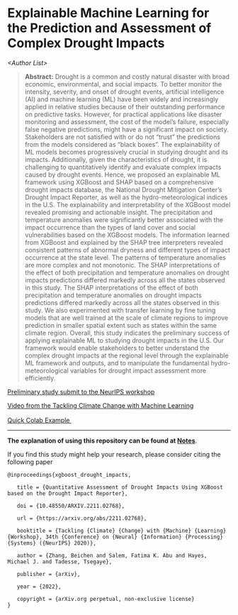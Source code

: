 # Explainable Machine Learning for the Prediction and Assessment of Complex Drought Impacts

*\<Author List\>*

> **Abstract:** Drought is a common and costly natural disaster with broad economic, environmental, and social impacts. To better monitor the intensity, severity, and onset of drought events, artificial intelligence (AI) and machine learning (ML) have been widely and increasingly applied in relative studies because of their outstanding performance on predictive tasks. However, for practical applications like disaster monitoring and assessment, the cost of the model’s failure, especially false negative predictions, might have a significant impact on society. Stakeholders are not satisfied with or do not “trust” the predictions from the models considered as “black boxes”. The explainability of ML models becomes progressively crucial in studying drought and its impacts. Additionally, given the characteristics of drought, it is challenging to quantitatively identify and evaluate complex impacts caused by drought events. Hence, we proposed an explainable ML framework using XGBoost and SHAP based on a comprehensive drought impacts database, the National Drought Mitigation Center’s Drought Impact Reporter, as well as the hydro-meteorological indices in the U.S. 
> The explainability and interpretability of the XGBoost model revealed promising and actionable insight. The precipitation and temperature anomalies were significantly better associated with the impact occurrence than the types of land cover and social vulnerabilities based on the XGBoost models. The information learned from XGBoost and explained by the SHAP tree interpreters revealed consistent patterns of abnormal dryness and different types of impact occurrence at the state level. The patterns of temperature anomalies are more complex and not monotonic. The SHAP interpretations of the effect of both precipitation and temperature anomalies on drought impacts predictions differed markedly across all the states observed in this study. The SHAP interpretations of the effect of both precipitation and temperature anomalies on drought impacts predictions differed markedly across all the states observed in this study. 
> We also experimented with transfer learning by fine tuning models that are well trained at the scale of climate regions to improve prediction in smaller spatial extent such as states within the same climate region. Overall, this study indicates the preliminary success of applying explainable ML to studying drought impacts in the U.S. Our framework would enable stakeholders to better understand the complex drought impacts at the regional level through the explainable ML framework and outputs, and to manipulate the fundamental hydro-meteorological variables for drought impact assessment more efficiently.

<a href="https://arxiv.org/abs/2211.02768"> Preliminary study submit to the NeurIPS workshop</a>

<a href="https://www.climatechange.ai/papers/neurips2020/18"> Video from the Tackling Climate Change with Machine Learning</a>

<a href="https://colab.research.google.com/drive/1EVZ3lJBwahy6STyTpQKA1Hsr-wMLKXLd?usp=sharing">Quick Colab Example <img src="https://colab.research.google.com/assets/colab-badge.svg" height=16px></a>

------

**The explanation of using this repository can be found at [Notes](docs/Notes.md)**.



If you find this study might help your research, please consider citing the following paper

```
@inproceedings{xgboost_drought_impacts,

​	title = {Quantitative Assessment of Drought Impacts Using XGBoost based on the Drought Impact Reporter},

​	doi = {10.48550/ARXIV.2211.02768},

​	url = {https://arxiv.org/abs/2211.02768},

​	booktitle = {Tackling {Climate} {Change} with {Machine} {Learning} {Workshop}, 34th {Conference} on {Neural} {Information} {Processing} {Systems} ({NeurIPS} 2020)},

​	author = {Zhang, Beichen and Salem, Fatima K. Abu and Hayes, Michael J. and Tadesse, Tsegaye},

​	publisher = {arXiv},

​	year = {2022},

​	copyright = {arXiv.org perpetual, non-exclusive license}
}
```

